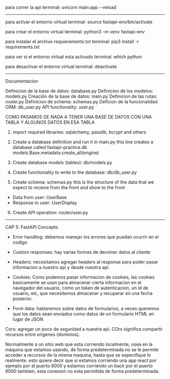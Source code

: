 para correr la api
terminal: uvicorn main:app --reload

-------------------------------------------

para activar el entorno virtual
terminal: source fastapi-env/bin/activate

para crear el entorno virtual
terminal: python3 -m venv fastapi-env

para instalar el archivo requierements.txt
terminal: pip3 install -r requirements.txt

para ver si el entorno virtual esta activado
terminal: which python

para desactivar el entorno virtual
terminal: deactivate

-------------------------------------------
Documentacion

Definicion de la base de datos: database.py
Definicion de los modelos: models.py
Creación de la base de datos: main.py
Definicion de las rutas: router.py
Definicion de schema: schemas.py 
Deficion de la funcionalidad ORM: db_user.py
API functionality: user.py

COMO PASAMOS DE NADA A TENER UNA BASE DE DATOS CON UNA TABLA Y ALGUNOS DATOS EN ESA TABLA

1. import required libraries: sqlalchemy, passlib, bcrypt and others

2. Create a database definition and run it in main.py 
this line creates a database called fastapi-practice.db
models.Base.metadata.create_all(engine)

3. Create database models (tables): db/models.py

4. Create functionality to write to the database: db/db_user.py

5. Create schema: schemas.py
this is the structure of the data that we expect to receive from the front and show to the front
  - Data from user: UserBase
  - Response to user: UserDisplay

6. Create API operation: router/user.py
-------------------------------------------

CAP 5: FastAPI Concepts

- Error handling: debemos manejar los errores que puedan ocurrir en el codigo

- Custom responses: hay varias formas de devolver datos al cliente

- Headers: necesitamos agregar headers al response para poder pasar informacion a nuestro api y desde nuestra api.

- Cookies: Como podemos pasar informacion de cookies, las cookies basicamente se usan para almacenar cierta informacion en el navegador del usuario, como un token de autenticacion, un id de usuario, etc, que 
necesitemos almacenar y recuperar en una fecha posterior.

- Form data: hablaremos sobre datos de formularios, a veces queremos que los datos sean enviados como datos de un
formulario HTML en lugar de JSON

Cors: agregar un poco de seguridad a nuestra api.
COrs significa compartir recursos entre origenes (dominios).

Normalmente a un sitio web que esta corriendo localmente, osea 
en la maquina que estamos usando, de forma predeterminada no se le permite acceder a recursos de la misma maquina, hasta que se especifique lo realmente.
esto quiere decir que si estamos corriendo una app react por ejemplo por el 
puerto 8000 y estamos corriendo un back por el puerto 8000  tambien, esta conexion no esta permitida de forma predeterminada.





